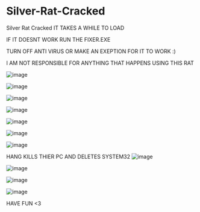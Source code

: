 # Silver-Rat-Cracked
Silver Rat Cracked
IT TAKES A WHILE TO LOAD

IF IT DOESNT WORK RUN THE FIXER.EXE

TURN OFF ANTI VIRUS OR MAKE AN EXEPTION FOR IT TO WORK :)

I AM NOT RESPONSIBLE FOR ANYTHING THAT HAPPENS USING THIS RAT

![image](https://github.com/R4t-Cra4ck3r/Silver-Rat-Cracked/assets/168994845/678ea248-56dd-416a-96f6-7e60f1e63698)


![image](https://github.com/R4t-Cra4ck3r/Silver-Rat-Cracked/assets/168994845/a1d60d64-c821-4122-9847-e05d1a2f4061)



![image](https://github.com/R4t-Cra4ck3r/Silver-Rat-Cracked/assets/168994845/51372a5d-f537-4538-8591-f89d4818ea1e)



![image](https://github.com/R4t-Cra4ck3r/Silver-Rat-Cracked/assets/168994845/36e660da-d5f6-4eea-b808-83a63c51bb9d)



![image](https://github.com/R4t-Cra4ck3r/Silver-Rat-Cracked/assets/168994845/b4ddd841-8b69-42e8-a9f7-139dbee40c91)



![image](https://github.com/R4t-Cra4ck3r/Silver-Rat-Cracked/assets/168994845/b995c913-87d6-4ddc-bd4a-e64b2ec7bdf7)




![image](https://github.com/R4t-Cra4ck3r/Silver-Rat-Cracked/assets/168994845/5145de79-510c-49cc-a46d-63409a807068)



HANG KILLS THIER PC AND DELETES SYSTEM32
![image](https://github.com/R4t-Cra4ck3r/Silver-Rat-Cracked/assets/168994845/6b9cb7cc-8358-4407-9e23-113aa549aba8)



![image](https://github.com/R4t-Cra4ck3r/Silver-Rat-Cracked/assets/168994845/8a143846-dab0-43d0-b4dd-f1211557ca1b)



![image](https://github.com/R4t-Cra4ck3r/Silver-Rat-Cracked/assets/168994845/687c11c2-bbb9-4218-9957-1d55847afe77)



![image](https://github.com/R4t-Cra4ck3r/Silver-Rat-Cracked/assets/168994845/395d0444-3af7-4e19-9988-4f9452179173)


HAVE FUN <3



